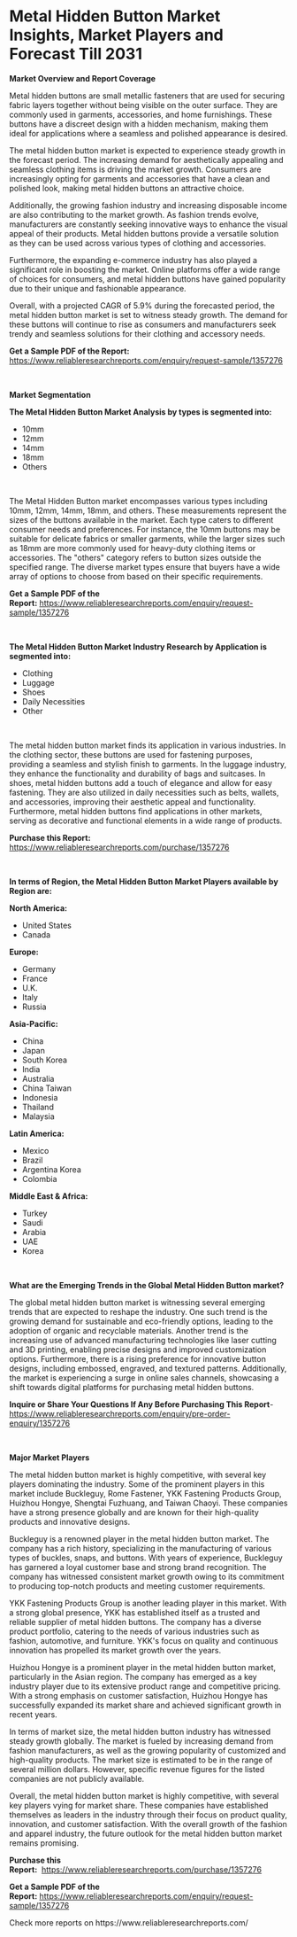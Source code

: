 <p><h1>Metal Hidden Button Market Insights, Market Players and Forecast Till 2031</h1></p><p><strong>Market Overview and Report Coverage</strong></p>
<p><p>Metal hidden buttons are small metallic fasteners that are used for securing fabric layers together without being visible on the outer surface. They are commonly used in garments, accessories, and home furnishings. These buttons have a discreet design with a hidden mechanism, making them ideal for applications where a seamless and polished appearance is desired.</p><p>The metal hidden button market is expected to experience steady growth in the forecast period. The increasing demand for aesthetically appealing and seamless clothing items is driving the market growth. Consumers are increasingly opting for garments and accessories that have a clean and polished look, making metal hidden buttons an attractive choice.</p><p>Additionally, the growing fashion industry and increasing disposable income are also contributing to the market growth. As fashion trends evolve, manufacturers are constantly seeking innovative ways to enhance the visual appeal of their products. Metal hidden buttons provide a versatile solution as they can be used across various types of clothing and accessories.</p><p>Furthermore, the expanding e-commerce industry has also played a significant role in boosting the market. Online platforms offer a wide range of choices for consumers, and metal hidden buttons have gained popularity due to their unique and fashionable appearance.</p><p>Overall, with a projected CAGR of 5.9% during the forecasted period, the metal hidden button market is set to witness steady growth. The demand for these buttons will continue to rise as consumers and manufacturers seek trendy and seamless solutions for their clothing and accessory needs.</p></p>
<p><strong>Get a Sample PDF of the Report:</strong> <a href="https://www.reliableresearchreports.com/enquiry/request-sample/1357276">https://www.reliableresearchreports.com/enquiry/request-sample/1357276</a></p>
<p>&nbsp;</p>
<p><strong>Market Segmentation</strong></p>
<p><strong>The Metal Hidden Button Market Analysis by types is segmented into:</strong></p>
<p><ul><li>10mm</li><li>12mm</li><li>14mm</li><li>18mm</li><li>Others</li></ul></p>
<p>&nbsp;</p>
<p><p>The Metal Hidden Button market encompasses various types including 10mm, 12mm, 14mm, 18mm, and others. These measurements represent the sizes of the buttons available in the market. Each type caters to different consumer needs and preferences. For instance, the 10mm buttons may be suitable for delicate fabrics or smaller garments, while the larger sizes such as 18mm are more commonly used for heavy-duty clothing items or accessories. The "others" category refers to button sizes outside the specified range. The diverse market types ensure that buyers have a wide array of options to choose from based on their specific requirements.</p></p>
<p><strong>Get a Sample PDF of the Report:</strong>&nbsp;<a href="https://www.reliableresearchreports.com/enquiry/request-sample/1357276">https://www.reliableresearchreports.com/enquiry/request-sample/1357276</a></p>
<p>&nbsp;</p>
<p><strong>The Metal Hidden Button Market Industry Research by Application is segmented into:</strong></p>
<p><ul><li>Clothing</li><li>Luggage</li><li>Shoes</li><li>Daily Necessities</li><li>Other</li></ul></p>
<p>&nbsp;</p>
<p><p>The metal hidden button market finds its application in various industries. In the clothing sector, these buttons are used for fastening purposes, providing a seamless and stylish finish to garments. In the luggage industry, they enhance the functionality and durability of bags and suitcases. In shoes, metal hidden buttons add a touch of elegance and allow for easy fastening. They are also utilized in daily necessities such as belts, wallets, and accessories, improving their aesthetic appeal and functionality. Furthermore, metal hidden buttons find applications in other markets, serving as decorative and functional elements in a wide range of products.</p></p>
<p><strong>Purchase this Report:</strong>&nbsp; <a href="https://www.reliableresearchreports.com/purchase/1357276">https://www.reliableresearchreports.com/purchase/1357276</a></p>
<p>&nbsp;</p>
<p><strong>In terms of Region, the Metal Hidden Button Market Players available by Region are:</strong></p>
<p>
    <p> <strong> North America: </strong>
        <ul>
            <li>United States</li>
            <li>Canada</li>
        </ul>
        </p> 
    <p> <strong> Europe: </strong>
        <ul>
            <li>Germany</li>
            <li>France</li>
            <li>U.K.</li>
            <li>Italy</li>
            <li>Russia</li>
        </ul>
        </p> 
    <p> <strong> Asia-Pacific: </strong>
        <ul>
            <li>China</li>
            <li>Japan</li>
            <li>South Korea</li>
            <li>India</li>
            <li>Australia</li>
            <li>China Taiwan</li>
            <li>Indonesia</li>
            <li>Thailand</li>
            <li>Malaysia</li>
        </ul>
        </p> 
    <p> <strong> Latin America: </strong>
        <ul>
            <li>Mexico</li>
            <li>Brazil</li>
            <li>Argentina Korea</li>
            <li>Colombia</li>
        </ul>
        </p> 
    <p> <strong> Middle East & Africa: </strong>
        <ul>
            <li>Turkey</li>
            <li>Saudi</li>
            <li>Arabia</li>
            <li>UAE</li>
            <li>Korea</li>
        </ul>
    </p>
    </p>
<p>&nbsp;</p>
<p><strong>What are the Emerging Trends in the Global Metal Hidden Button market?</strong></p>
<p><p>The global metal hidden button market is witnessing several emerging trends that are expected to reshape the industry. One such trend is the growing demand for sustainable and eco-friendly options, leading to the adoption of organic and recyclable materials. Another trend is the increasing use of advanced manufacturing technologies like laser cutting and 3D printing, enabling precise designs and improved customization options. Furthermore, there is a rising preference for innovative button designs, including embossed, engraved, and textured patterns. Additionally, the market is experiencing a surge in online sales channels, showcasing a shift towards digital platforms for purchasing metal hidden buttons.</p></p>
<p><strong>Inquire or Share Your Questions If Any Before Purchasing This Report</strong>- <a href="https://www.reliableresearchreports.com/enquiry/pre-order-enquiry/1357276">https://www.reliableresearchreports.com/enquiry/pre-order-enquiry/1357276</a></p>
<p>&nbsp;</p>
<p><strong>Major Market Players</strong></p>
<p><p>The metal hidden button market is highly competitive, with several key players dominating the industry. Some of the prominent players in this market include Buckleguy, Rome Fastener, YKK Fastening Products Group, Huizhou Hongye, Shengtai Fuzhuang, and Taiwan Chaoyi. These companies have a strong presence globally and are known for their high-quality products and innovative designs.</p><p>Buckleguy is a renowned player in the metal hidden button market. The company has a rich history, specializing in the manufacturing of various types of buckles, snaps, and buttons. With years of experience, Buckleguy has garnered a loyal customer base and strong brand recognition. The company has witnessed consistent market growth owing to its commitment to producing top-notch products and meeting customer requirements.</p><p>YKK Fastening Products Group is another leading player in this market. With a strong global presence, YKK has established itself as a trusted and reliable supplier of metal hidden buttons. The company has a diverse product portfolio, catering to the needs of various industries such as fashion, automotive, and furniture. YKK's focus on quality and continuous innovation has propelled its market growth over the years.</p><p>Huizhou Hongye is a prominent player in the metal hidden button market, particularly in the Asian region. The company has emerged as a key industry player due to its extensive product range and competitive pricing. With a strong emphasis on customer satisfaction, Huizhou Hongye has successfully expanded its market share and achieved significant growth in recent years.</p><p>In terms of market size, the metal hidden button industry has witnessed steady growth globally. The market is fueled by increasing demand from fashion manufacturers, as well as the growing popularity of customized and high-quality products. The market size is estimated to be in the range of several million dollars. However, specific revenue figures for the listed companies are not publicly available.</p><p>Overall, the metal hidden button market is highly competitive, with several key players vying for market share. These companies have established themselves as leaders in the industry through their focus on product quality, innovation, and customer satisfaction. With the overall growth of the fashion and apparel industry, the future outlook for the metal hidden button market remains promising.</p></p>
<p><strong>Purchase this Report:</strong>&nbsp;&nbsp;<a href="https://www.reliableresearchreports.com/purchase/1357276">https://www.reliableresearchreports.com/purchase/1357276</a></p>
<p></p>
<p><strong>Get a Sample PDF of the Report:</strong>&nbsp;<a href="https://www.reliableresearchreports.com/enquiry/request-sample/1357276">https://www.reliableresearchreports.com/enquiry/request-sample/1357276</a></p>
<p>Check more reports on https://www.reliableresearchreports.com/</p>